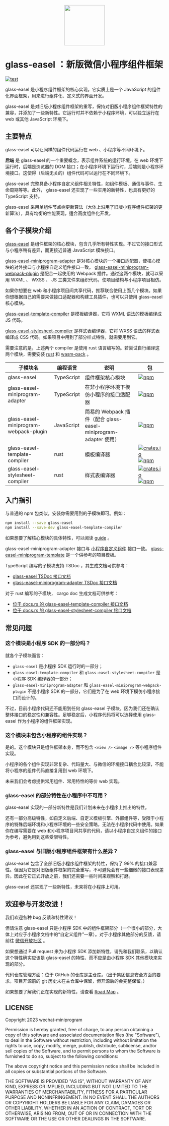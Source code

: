 <p align="center">
  <img src="https://github.com/wechat-miniprogram/glass-easel/blob/master/logo_256.png" style="width: 128px" />
</p>

# glass-easel ：新版微信小程序组件框架

[![test](https://img.shields.io/github/actions/workflow/status/wechat-miniprogram/glass-easel/build.yml?style=flat-square)](https://github.com/wechat-miniprogram/glass-easel/actions/workflows/build.yml)

glass-easel 是小程序组件框架的核心实现。它实质上是一个 JavaScript 的组件化界面框架，用来进行组件化、定义式的界面开发。

glass-easel 是对旧版小程序组件框架的重写，保持对旧版小程序组件框架特性的兼容，并添加了一些新特性。它运行时并不依赖于小程序环境，可以独立运行在 web 或其他 JavaScript 环境下。

## 主要特点

glass-easel 可以让同样的组件代码运行在 web 、小程序等不同环境下。

**后端** 是 glass-easel 的一个重要概念，表示组件系统的运行环境。在 web 环境下运行时，后端是浏览器的 DOM 接口；在小程序环境下运行时，后端则是小程序环境接口。这使得（后端无关的）组件代码可以运行在不同环境下。

glass-easel 完整具备小程序自定义组件相关特性，如组件模板、通信与事件、生命周期等等。此外， glass-easel 还实现了一些实用的新特性，也具有更好的 TypeScript 支持。

glass-easel 采用单组件节点树更新算法（大体上沿用了旧版小程序组件框架的更新算法），具有均衡的性能表现，适合高度组件化开发。

## 各个子模块介绍

[glass-easel](./glass-easel) 是组件框架的核心模块，包含几乎所有特性实现。不过它的接口形式与小程序稍有差异，而更接近普通 JavaScript 模块接口。

[glass-easel-miniprogram-adapter](./glass-easel-miniprogram-adapter) 是对核心模块的一个接口适配器，使核心模块的对外接口与小程序自定义组件接口一致。 [glass-easel-miniprogram-webpack-plugin](./glass-easel-miniprogram-webpack-plugin) 是配合一起使用的 Webpack 插件。通过这两个模块，就可以采用 WXML 、 WXSS 、 JS 三类文件来组织代码，使项目结构与小程序项目相仿。

如果你想要在 web 和小程序项目间共享代码，推荐联合使用上面几个模块。如果你想根据自己的需要来做接口适配器和构建工具插件，也可以只使用 glass-easel 核心模块。

[glass-easel-template-compiler](./glass-easel-template-compiler) 是模板编译器，它将 WXML 语法的模板编译成 JS 代码。

[glass-easel-stylesheet-compiler](./glass-easel-stylesheet-compiler) 是样式表编译器，它将 WXSS 语法的样式表编译成 CSS 代码。如果项目中用到了部分样式特性，就需要用到它。

需要注意的是，上述两个 compiler 是使用 rust 语言编写的。若尝试自行编译这两个模块，需要安装 [rust](https://www.rust-lang.org/) 和 [wasm-pack](https://rustwasm.github.io/wasm-pack/) 。

| 子模块名                               | 编程语言   | 说明                                                             | 包                   |
| -------------------------------------- | ---------- | ---------------------------------------------------------------- | ------------------------- |
| glass-easel                            | TypeScript | 组件框架核心模块                                                 | [![npm](https://img.shields.io/npm/v/glass-easel?style=flat-square)](https://www.npmjs.com/package/glass-easel)                                                                                                                                                                                                     |
| glass-easel-miniprogram-adapter        | TypeScript | 在非小程序环境下模仿小程序的接口适配器                           | [![npm](https://img.shields.io/npm/v/glass-easel-miniprogram-adapter?style=flat-square)](https://www.npmjs.com/package/glass-easel-miniprogram-adapter)                                                                                                                                                             |
| glass-easel-miniprogram-webpack-plugin | JavaScript | 简易的 Webpack 插件（配合 glass-easel-miniprogram-adapter 使用） | [![npm](https://img.shields.io/npm/v/glass-easel-miniprogram-webpack-plugin?style=flat-square)](https://www.npmjs.com/package/glass-easel-miniprogram-webpack-plugin)                                                                                                                                               |
| glass-easel-template-compiler          | rust       | 模板编译器                                                       | [![crates.io](https://img.shields.io/crates/v/glass-easel-template-compiler?style=flat-square)](https://crates.io/crates/glass-easel-template-compiler) [![npm](https://img.shields.io/npm/v/glass-easel-template-compiler?style=flat-square)](https://www.npmjs.com/package/glass-easel-template-compiler)         |
| glass-easel-stylesheet-compiler        | rust       | 样式表编译器                                                     | [![crates.io](https://img.shields.io/crates/v/glass-easel-stylesheet-compiler?style=flat-square)](https://crates.io/crates/glass-easel-stylesheet-compiler) [![npm](https://img.shields.io/npm/v/glass-easel-stylesheet-compiler?style=flat-square)](https://www.npmjs.com/package/glass-easel-stylesheet-compiler) |

## 入门指引

与普通的 npm 包类似，安装你需要用到的子模块即可。例如：

```sh
npm install --save glass-easel
npm install --save-dev glass-easel-template-compiler
```

如果想要了解核心模块的具体特性，可以阅读 [guide](./glass-easel/guide/zh_CN/index.md) 。

glass-easel-miniprogram-adapter 接口与 [小程序自定义组件](https://developers.weixin.qq.com/miniprogram/dev/framework/custom-component/) 接口一致。
[glass-easel-miniprogram-template](./glass-easel-miniprogram-template) 是一个供参考的项目模板。

TypeScript 编写的子模块支持 TSDoc ，其生成文档可供参考：

* [glass-easel TSDoc 接口文档](https://wechat-miniprogram.github.io/glass-easel/docs/glass-easel)
* [glass-easel-miniprogram-adapter TSDoc 接口文档](https://wechat-miniprogram.github.io/glass-easel/docs/glass-easel-miniprogram-adapter)

对于 rust 编写的子模块， cargo doc 生成文档可供参考：

* [位于 docs.rs 的 glass-easel-template-compiler 接口文档](https://docs.rs/glass-easel-template-compiler/latest/glass_easel_template_compiler/)
* [位于 docs.rs 的 glass-easel-stylesheet-compiler 接口文档](https://docs.rs/glass-easel-stylesheet-compiler/latest/glass_easel_stylesheet_compiler/)

## 常见问题

### 这个模块是小程序 SDK 的一部分吗？

就各个子模块而言：

- `glass-easel` 是小程序 SDK 运行时的一部分；
- `glass-easel-template-compiler` 和 `glass-easel-stylesheet-compiler` 是小程序 SDK 编译器的一部分；
- `glass-easel-miniprogram-adapter` 和 `glass-easel-miniprogram-webpack-plugin` 不是小程序 SDK 的一部分，它们是为了在 web 环境下模仿小程序接口而设计的。

不过，目前小程序代码还不能用到任何 glass-easel 子模块，因为我们还在确认整体接口的稳定性和兼容性。足够稳定后，小程序代码将可以选择使用 glass-easel 作为小程序的组件框架实现。

### 这个模块未包含小程序的组件实现？

是的。这个模块只是组件框架本身，而不包含 `<view />` `<image />` 等小程序组件实现。

小程序的各个组件实现非常复杂、代码量大、与微信的环境接口耦合比较深，不能将小程序的组件代码直接复用到 web 环境下。

未来我们会考虑提供常用组件、常用特性的等价 web 实现。

### glass-easel 的部分特性在小程序中不可用？

glass-easel 实现的一部分新特性是我们计划未来在小程序上推出的特性。

还有一部分高级特性，如自定义后端、自定义模板引擎、外部组件等，受限于小程序的特殊后端环境和小程序环境的一些安全策略，无法在小程序代码中使用。如果你在编写需要在 web 和小程序项目间共享的代码，请以小程序自定义组件的接口为参考，避免用到这些受限特性。

### glass-easel 与旧版小程序组件框架有什么差异？

glass-easel 包含了全部旧版小程序组件框架的特性，保持了 99% 的接口兼容性。但因为它是对旧版组件框架的完全重写，不可避免会有一些细微的接口表现差异。因此在它正式开放之前，我们还需要一些时间来观察和打磨。

glass-easel 还实现了一些新特性，未来将在小程序上可用。

## 欢迎参与开发改进！

我们欢迎各种 bug 反馈和特性建议！

但请注意 glass-easel 只是小程序 SDK 中的组件框架部分（一个很小的部分，大体上对应于小程序文档中的“自定义组件”一章）。对于小程序其他部分的反馈，请前往 [微信开放社区](https://developers.weixin.qq.com/) 。

如果想通过 Pull request 来为小程序 SDK 添加新特性，请先和我们联系，以确认这个特性确实应该是 glass-easel 的特性、而不应是由小程序 SDK 其他模块来实现的部分。

代码仓库管理方面：位于 GitHub 的仓库是主仓库。（出于集团信息安全方面的要求，项目开源前的 git 历史未在主仓库中保留，但开源后的会完整保留。）

如果想要了解我们正在实现的新特性，请查看 [Road Map](https://github.com/wechat-miniprogram/glass-easel/milestones) 。

## LICENSE

Copyright 2023 wechat-miniprogram

Permission is hereby granted, free of charge, to any person obtaining a copy of this software and associated documentation files (the "Software"), to deal in the Software without restriction, including without limitation the rights to use, copy, modify, merge, publish, distribute, sublicense, and/or sell copies of the Software, and to permit persons to whom the Software is furnished to do so, subject to the following conditions:

The above copyright notice and this permission notice shall be included in all copies or substantial portions of the Software.

THE SOFTWARE IS PROVIDED "AS IS", WITHOUT WARRANTY OF ANY KIND, EXPRESS OR IMPLIED, INCLUDING BUT NOT LIMITED TO THE WARRANTIES OF MERCHANTABILITY, FITNESS FOR A PARTICULAR PURPOSE AND NONINFRINGEMENT. IN NO EVENT SHALL THE AUTHORS OR COPYRIGHT HOLDERS BE LIABLE FOR ANY CLAIM, DAMAGES OR OTHER LIABILITY, WHETHER IN AN ACTION OF CONTRACT, TORT OR OTHERWISE, ARISING FROM, OUT OF OR IN CONNECTION WITH THE SOFTWARE OR THE USE OR OTHER DEALINGS IN THE SOFTWARE.
